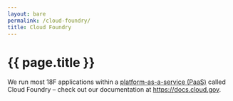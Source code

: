 ```yaml
---
layout: bare
permalink: /cloud-foundry/
title: Cloud Foundry
---
```


# {{ page.title }}

We run most 18F applications within a [platform-as-a-service (PaaS)](https://en.wikipedia.org/wiki/Platform_as_a_service) called Cloud Foundry – check out our documentation at https://docs.cloud.gov.
